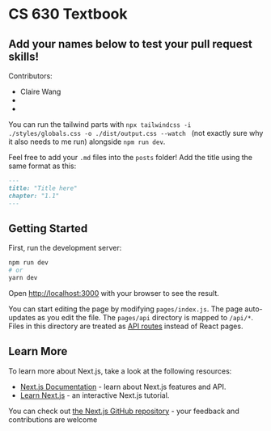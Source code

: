 # CS 630 Textbook

## Add your names below to test your pull request skills!

Contributors:
- Claire Wang
- 
- 

You can run the tailwind parts with `npx tailwindcss -i ./styles/globals.css -o ./dist/output.css --watch ` (not exactly sure why it also needs to me run) alongside `npm run dev`. 

Feel free to add your `.md` files into the `posts` folder! Add the title using the same format as this:

```md
---
title: "Title here"
chapter: "1.1"
---
```

## Getting Started

First, run the development server:

```bash
npm run dev
# or
yarn dev
```

Open [http://localhost:3000](http://localhost:3000) with your browser to see the result.

You can start editing the page by modifying `pages/index.js`. The page auto-updates as you edit the file. The `pages/api` directory is mapped to `/api/*`. Files in this directory are treated as [API routes](https://nextjs.org/docs/api-routes/introduction) instead of React pages.

## Learn More

To learn more about Next.js, take a look at the following resources:

- [Next.js Documentation](https://nextjs.org/docs) - learn about Next.js features and API.
- [Learn Next.js](https://nextjs.org/learn) - an interactive Next.js tutorial.

You can check out [the Next.js GitHub repository](https://github.com/vercel/next.js/) - your feedback and contributions are welcome
